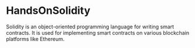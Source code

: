 # HandsOnSolidity
Solidity is an object-oriented programming language for writing smart contracts. It is used for implementing smart contracts on various blockchain platforms like Ethereum.
